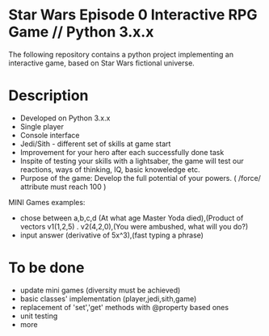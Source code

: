 # Star Wars Episode 0 Interactive RPG Game // Python 3.x.x
The following repository contains a python project implementing an interactive game, based on Star Wars fictional universe.

# Description
- Developed on Python 3.x.x
- Single player 
- Console interface
- Jedi/Sith - different set of skills at game start
- Improvement for your hero after each successfully done task
- Inspite of testing your skills with a lightsaber, the game will test our reactions, ways of thinking, IQ, basic knoweledge etc.
- Purpose of the game: Develop the full potential of your powers. ( /force/ attribute must reach 100 )

MINI Games examples:
- chose between a,b,c,d (At what age Master Yoda died),(Product of vectors v1(1,2,5) . v2(4,2,0),(You were ambushed, what will you do?)
- input answer (derivative of 5x^3),(fast typing a phrase)


# To be done

- update mini games (diversity must be achieved)
- basic classes' implementation (player,jedi,sith,game)
- replacement of 'set','get' methods with @property based ones
- unit testing
- more
